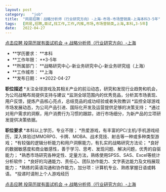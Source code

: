 ```yaml
---
layout:	post
category:	"job"
title:	"网易招聘：战略分析师（行业研究方向）-上海-市场-市场营销类-上海本科3-5年"
tags:	[网易,招聘,面试,找工作,工作,内推,市场,市场营销类,上海,本科,3-5年]
date:	2022-04-27
---
```


[点击应聘 投简历就有面试机会 -> 战略分析师（行业研究方向）-上海](http://mobile.bole.netease.com/bole/boleDetail?id=37656&employeeId=346f03c3cda5f04c&key=all)



- **学历要求： **本科
- **工作年限： **3-5年
- **所属部门： **战略研究中心-新业务研究中心-新业务研究组（上海）
- **工作城市： **上海
- **发布日期： **2022-04-27



**职位描述**
*关注全球游戏及其相关产业的前沿动态，研究和发现行业趋势和机会，为公司战略布局提供支持与建议
*监测全球范围内的优秀竞品，分析其市场表现、用户反馈，提炼产品核心亮点，总结竞品的成功经验或者失败教训
*监控全球游戏市场发展动态，为公司产品引进、国际化开发及运营提供足够的决策支持；
*通过对用户需求的洞察，用户消费行为习惯的跟踪，进行市场细分，为新产品的立项研发提供决策依据。



**职位要求**
*本科以上学历，专业不限；
*热爱游戏，有丰富的PC/主机/手机游戏经历，深入体验过MMORPG、卡牌、MOBA、战术竞技、射击等一种或多种类型游戏；
*有较强的逻辑分析能力和用户洞察能力，有扎实的战略研究方法论；
*良好的数据敏感度和商业敏感性，善于学习、思考、发现问题、解决问题，优秀的自驱能力；
*熟悉市场研究各种定性、定量方法，熟练使用SPSS、SAS、Excel等统计分析软件；
*良好的沟通能力、责任心、团队协作能力、文字表达能力及文档展现能力；
*熟练的英语沟通和协作能力，加分项：计算机专业、熟练掌握日语或韩语。
*投递时请附上个人游戏经历



[点击应聘 投简历就有面试机会 -> 战略分析师（行业研究方向）-上海](http://mobile.bole.netease.com/bole/boleDetail?id=37656&employeeId=346f03c3cda5f04c&key=all)